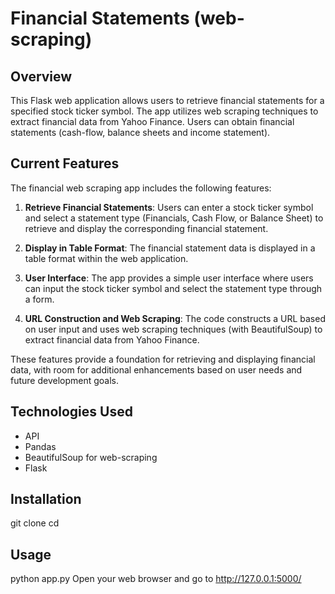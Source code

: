 # Financial Statements (web-scraping)

## Overview

This Flask web application allows users to retrieve financial statements for a specified stock ticker symbol. The app utilizes web scraping techniques to extract financial data from Yahoo Finance. Users can obtain financial statements (cash-flow, balance sheets and income statement). 

## Current Features

The financial web scraping app includes the following features:

1. **Retrieve Financial Statements**: Users can enter a stock ticker symbol and select a statement type (Financials, Cash Flow, or Balance Sheet) to retrieve and display the corresponding financial statement.

2. **Display in Table Format**: The financial statement data is displayed in a table format within the web application.

3. **User Interface**: The app provides a simple user interface where users can input the stock ticker symbol and select the statement type through a form.


4. **URL Construction and Web Scraping**: The code constructs a URL based on user input and uses web scraping techniques (with BeautifulSoup) to extract financial data from Yahoo Finance.


These features provide a foundation for retrieving and displaying financial data, with room for additional enhancements based on user needs and future development goals.


## Technologies Used

- API
- Pandas
- BeautifulSoup for web-scraping
- Flask

## Installation

git clone <repository-url>
cd <directory>


## Usage

python app.py
Open your web browser and go to http://127.0.0.1:5000/





